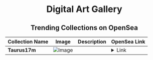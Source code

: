<div align="center">

# Digital Art Gallery

## Trending Collections on OpenSea

| Collection Name                       | Image                                                                                     | Description                       | OpenSea Link                                                                                          |
|---------------------------------------|-------------------------------------------------------------------------------------------|-----------------------------------|--------------------------------------------------------------------------------------------------------|
| **Taurus17m** | ![Image](https://i.seadn.io/s/raw/files/d602cf8578eb9469ed9721804c0b8076.jpg?w=500&auto=format?w=200&auto=format) |  | <details><summary>Link</summary>[Taurus17m](https://opensea.io/collection/taurus17m)</details> |

</div>